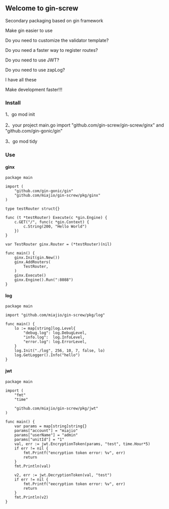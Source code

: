 ## Welcome to gin-screw
Secondary packaging based on gin framework

Make gin easier to use

Do you need to customize the validator template?

Do you need a faster way to register routes?

Do you need to use JWT?

Do you need to use zapLog?

I have all these

Make development faster!!!

### Install
1、go mod init

2、your project main.go import "github.com/gin-screw/gin-screw/ginx" and "github.com/gin-gonic/gin"

3、go mod tidy

### Use

#### ginx

```golang
package main

import (
	"github.com/gin-gonic/gin"
	"github.com/miajio/gin-screw/pkg/ginx"
)

type testRouter struct{}

func (t *testRouter) Execute(c *gin.Engine) {
	c.GET("/", func(c *gin.Context) {
		c.String(200, "Hello World")
	})
}

var TestRouter ginx.Router = (*testRouter)(nil)

func main() {
	ginx.Init(gin.New())
	ginx.AddRouters(
		TestRouter,
	)
	ginx.Execute()
	ginx.Engine().Run(":8088")
}
```

#### log

```golang
package main

import "github.com/miajio/gin-screw/pkg/log"

func main() {
	lo := map[string]log.Level{
		"debug.log": log.DebugLevel,
		"info.log":  log.InfoLevel,
		"error.log": log.ErrorLevel,
	}
	log.Init("./log", 256, 10, 7, false, lo)
	log.GetLogger().Info("hello")
}
```

#### jwt
```golang
package main

import (
	"fmt"
	"time"

	"github.com/miajio/gin-screw/pkg/jwt"
)

func main() {
	var params = map[string]string{}
	params["account"] = "miajio"
	params["userName"] = "admin"
	params["unitId"] = "1"
	val, err := jwt.EncryptionToken(params, "test", time.Hour*5)
	if err != nil {
		fmt.Printf("encryption token error: %v", err)
		return
	}
	fmt.Println(val)

	v2, err := jwt.DecryptionToken(val, "test")
	if err != nil {
		fmt.Printf("eecryption token error: %v", err)
		return
	}
	fmt.Println(v2)
}
```
